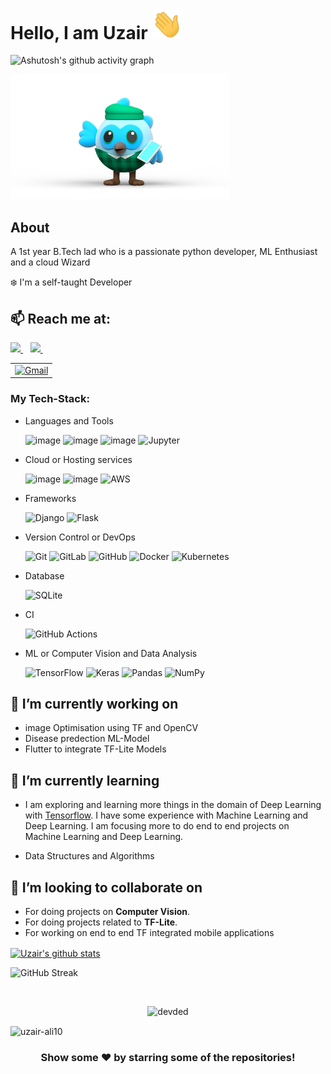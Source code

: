 # Hello, I am Uzair <img src="https://raw.githubusercontent.com/ABSphreak/ABSphreak/master/gifs/Hi.gif" width="50px">

![Ashutosh's github activity graph](https://activity-graph.herokuapp.com/graph?username=uzair-ali10&theme=react-dark)

<img height=200 width=350 src="avatar.png">

## About

A 1st year B.Tech lad who is a passionate python developer, ML Enthusiast and a cloud Wizard

❄️ I'm a self-taught Developer
## 📫 Reach me at:

<table>
  <tr>
    <a href="https://www.linkedin.com/in/uzair-ali-9285261ba/">
    <img src="https://img.shields.io/badge/linkedin-%230077B5.svg?&style=for-the-badge&logo=linkedin&logoColor=white" />
  </a>&nbsp;&nbsp;
   <td><a href="mailto:the.uzairali10@gmail.com"><img src="https://img.shields.io/badge/Gmail-D14836?style=for-the-badge&logo=gmail&logoColor=white" alt="Gmail"></a></td>
  <a href="https://www.instagram.com/zohan.ali__/">
    <img src="https://img.shields.io/badge/instagram-%23E4405F.svg?&style=for-the-badge&logo=instagram&logoColor=white" />        
  </a>&nbsp;&nbsp;
</table>

### My Tech-Stack:
* Languages and Tools

  ![image](https://img.shields.io/badge/Visual_Studio_Code-0078D4?style=for-the-badge&logo=visual%20studio%20code&logoColor=white)
  ![image](https://img.shields.io/badge/C%2B%2B-00599C?style=for-the-badge&logo=c%2B%2B&logoColor=white)
  ![image](https://img.shields.io/badge/Python-14354C?style=for-the-badge&logo=python&logoColor=white)
  <img alt="Jupyter" src="https://img.shields.io/badge/Jupyter%20-%23F37626.svg?&style=for-the-badge&logo=Jupyter&logoColor=white" />
* Cloud or Hosting services

  ![image](https://img.shields.io/badge/Microsoft_Azure-0089D6?style=for-the-badge&logo=microsoft-azure&logoColor=white)
  ![image](https://img.shields.io/badge/Google_Cloud-4285F4?style=for-the-badge&logo=google-cloud&logoColor=white)
  <img alt="AWS" src="https://img.shields.io/badge/AWS%20-%23FF9900.svg?&style=for-the-badge&logo=amazon-aws&logoColor=white"/>

* Frameworks

  <img alt="Django" src="https://img.shields.io/badge/django%20-%23092E20.svg?&style=for-the-badge&logo=django&logoColor=white"/>
  <img alt="Flask" src="https://img.shields.io/badge/flask%20-%23000.svg?&style=for-the-badge&logo=flask&logoColor=white"/>
* Version Control or DevOps

  <img alt="Git" src="https://img.shields.io/badge/git%20-%23F05033.svg?&style=for-the-badge&logo=git&logoColor=white"/>
  <img alt="GitLab" src="https://img.shields.io/badge/gitlab%20-%23181717.svg?&style=for-the-badge&logo=gitlab&logoColor=white"/>
  <img alt="GitHub" src="https://img.shields.io/badge/github%20-%23121011.svg?&style=for-the-badge&logo=github&logoColor=white"/>
  <img alt="Docker" src="https://img.shields.io/badge/docker%20-%230db7ed.svg?&style=for-the-badge&logo=docker&logoColor=white"/>
  <img alt="Kubernetes" src="https://img.shields.io/badge/kubernetes%20-%23326ce5.svg?&style=for-the-badge&logo=kubernetes&logoColor=white"/>

* Database

  <img alt="SQLite" src ="https://img.shields.io/badge/sqlite-%2307405e.svg?&style=for-the-badge&logo=sqlite&logoColor=white"/>

* CI

  <img alt="GitHub Actions" src="https://img.shields.io/badge/github%20actions%20-%232671E5.svg?&style=for-the-badge&logo=github%20actions&logoColor=white"/>

* ML or Computer Vision and Data Analysis

  <img alt="TensorFlow" src="https://img.shields.io/badge/TensorFlow%20-%23FF6F00.svg?&style=for-the-badge&logo=TensorFlow&logoColor=white" />
  <img alt="Keras" src="https://img.shields.io/badge/Keras%20-%23D00000.svg?&style=for-the-badge&logo=Keras&logoColor=white"/>
  <img alt="Pandas" src="https://img.shields.io/badge/pandas%20-%23150458.svg?&style=for-the-badge&logo=pandas&logoColor=white" />
  <img alt="NumPy" src="https://img.shields.io/badge/numpy%20-%23013243.svg?&style=for-the-badge&logo=numpy&logoColor=white" />


 

## 🔭 I’m currently working on
* image Optimisation using TF and OpenCV
* Disease predection ML-Model
* Flutter to integrate TF-Lite Models

## 🌱 I’m currently learning

* I am exploring and learning more things in the domain of Deep Learning with [Tensorflow](https://www.tensorflow.org). I have some experience with Machine Learning and Deep Learning. I am focusing more to do end to end projects on Machine Learning and Deep Learning.

* Data Structures and Algorithms

## 👯 I’m looking to collaborate on

* For doing projects on **Computer Vision**.
* For doing projects related to **TF-Lite**.
* For working on end to end TF integrated mobile applications

<a href="https://github.com/uzair-ali10">
 <img align="center" src="https://github-readme-stats.vercel.app/api?username=uzair-ali10&show_icons=true&theme=dark&line_height=27&title_color=2EDDD5&bg_color=000000&hide_border=1" alt="Uzair's github stats"/>
</a>

![GitHub Streak](https://github-readme-streak-stats.herokuapp.com?user=uzair-ali10&theme=great-gatsby&hide_border=true&sideNums=2EDDD5&background=000000&ring=1CC6DD&border=DD2727&currStreakNum=2ACBDD)

<br>
<p align="center"> <img src="https://komarev.com/ghpvc/?username=uzair-ali10" alt="devded" /> </p>

<p><img align="center" src="https://github-readme-stats.vercel.app/api/top-langs?username=uzair-ali10&show_icons=true&locale=en&layout=compact&bg_color=000000&hide_border=1&title_color=2EDDD5"" alt="uzair-ali10" /></p>

<div align="center">
  
### Show some ❤️ by starring some of the repositories!

</div>
